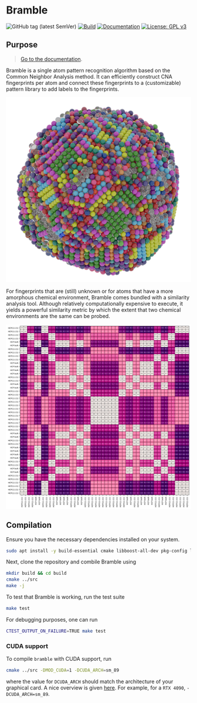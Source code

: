 # Bramble

![GitHub tag (latest SemVer)](https://img.shields.io/github/v/tag/ifilot/bramble?label=version)
[![Build](https://github.com/ifilot/bramble/actions/workflows/build.yml/badge.svg)](https://github.com/ifilot/bramble/actions/workflows/build.yml)
[![Documentation](https://github.com/ifilot/bramble/actions/workflows/docs.yml/badge.svg)](https://bramble.imc-tue.nl)
[![License: GPL v3](https://img.shields.io/badge/License-GPLv3-blue.svg)](https://www.gnu.org/licenses/gpl-3.0)

## Purpose

> [Go to the documentation](https://bramble.imc-tue.nl).

Bramble is a single atom pattern recognition algorithm based on the Common
Neighbor Analysis method. It can efficiently construct CNA fingerprints per
atom and connect these fingerprints to a (customizable) pattern library to add
labels to the fingerprints.

![Nanoparticle](./docs/_static/img/nanoparticle_identified_atoms.png)

For fingerprints that are (still) unknown or for atoms that have a more
amorphous chemical environment, Bramble comes bundled with a similarity
analysis tool. Although relatively computationally expensive to execute, it
yields a powerful similarity metric by which the extent that two chemical
environments are the same can be probed.

![Nanoparticle](./docs/_static/img/similarity_analysis_co1121.png)

## Compilation

Ensure you have the necessary dependencies installed on your system.

```bash
sudo apt install -y build-essential cmake libboost-all-dev pkg-config libeigen3-dev libtclap-dev
```

Next, clone the repository and combile Bramble using

```bash
mkdir build && cd build
cmake ../src
make -j
```

To test that Bramble is working, run the test suite

```bash
make test
```

For debugging purposes, one can run

```bash
CTEST_OUTPUT_ON_FAILURE=TRUE make test
```

### CUDA support

To compile `bramble` with CUDA support, run

```bash
cmake ../src -DMOD_CUDA=1 -DCUDA_ARCH=sm_89
```

where the value for `DCUDA_ARCH` should match the architecture of your graphical
card. A nice overview is given [here](https://arnon.dk/matching-sm-architectures-arch-and-gencode-for-various-nvidia-cards/).
For example, for a `RTX 4090`,  `-DCUDA_ARCH=sm_89`.
